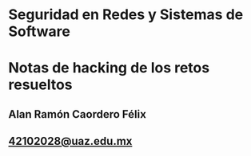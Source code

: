 # Seguridad en Redes y Sistemas de Software
# Notas de hacking de los retos resueltos

## Alan Ramón Caordero Félix
## 42102028@uaz.edu.mx